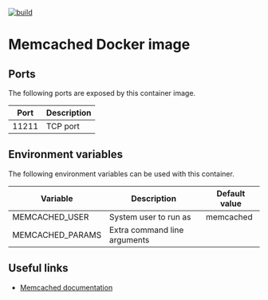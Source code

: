[![build](https://github.com/fab-infra/docker-memcached/actions/workflows/build.yml/badge.svg)](https://github.com/fab-infra/docker-memcached/actions/workflows/build.yml)

# Memcached Docker image

## Ports

The following ports are exposed by this container image.

| Port | Description |
| ---- | ----------- |
| 11211 | TCP port |

## Environment variables

The following environment variables can be used with this container.

| Variable | Description | Default value |
| -------- | ----------- | ------------- |
| MEMCACHED_USER | System user to run as | memcached |
| MEMCACHED_PARAMS | Extra command line arguments | |

## Useful links

- [Memcached documentation](https://github.com/memcached/memcached/wiki)
